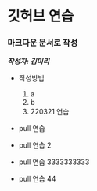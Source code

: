 # 깃허브 연습 #
### 마크다운 문서로 작성 ###
___작성자: 김미리___
* 작성방법
	1. a
	2. b
	3. 220321 연습

* pull 연습
* pull 연습 2
* pull 연습 3333333333
* pull 연습 44


